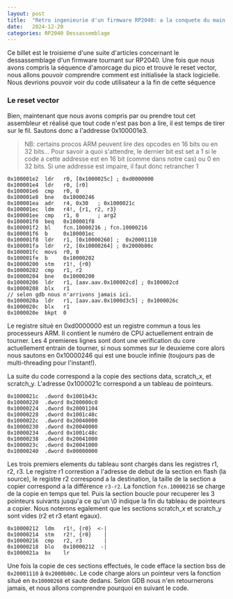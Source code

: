 ```yaml
---
layout: post
title:  "Retro ingenieurie d'un firmware RP2040: a la conquete du main - partie 2"
date:   2024-12-20
categories: RP2040 Dessassemblage
---
```



Ce billet est le troisieme d'une suite d'articles concernant le dessassemblage d'un firmware tournant sur RP2040. Une fois que nous avons compris la séquence d'amorcage du pico et trouvé le reset vector, nous allons pouvoir comprendre comment est initialisée la stack logicielle. Nous devrions pouvoir voir du code utilisateur a la fin de cette séquence 

### Le reset vector

Bien, maintenant que nous avons compris par ou prendre tout cet assembleur et réalisé que tout code n'est pas bon a lire, il est temps de tirer sur le fil. Sautons donc a l'addresse 0x100001e3. 

> NB: certains procos ARM peuvent lire des opcodes en 16 bits ou en 32 bits... Pour savoir a quoi s'attendre, le dernier bit est set a 1 si le code a cette addresse est en 16 bit (comme dans notre cas)  ou 0 en 32 bits. Si une addresse est impaire, il faut donc retrancher 1

```
0x100001e2  ldr   r0, [0x1000025c] ; 0xd0000000
0x100001e4  ldr   r0, [r0]
0x100001e6  cmp   r0, 0
0x100001e8  bne   0x10000246
0x100001ea  adr   r4, 0x30   ; 0x1000021c
0x100001ec  ldm   r4!, {r1, r2, r3}
0x100001ee  cmp   r1, 0      ; arg2
0x100001f0  beq   0x100001f8
0x100001f2  bl    fcn.10000216 ; fcn.10000216
0x100001f6  b     0x100001ec
0x100001f8  ldr   r1, [0x10000260] ;  0x20001110
0x100001fa  ldr   r2, [0x10000264] ; 0x2000b00c
0x100001fc  movs  r0, 0
0x100001fe  b     0x10000202
0x10000200  stm   r1!, {r0}
0x10000202  cmp   r1, r2
0x10000204  bne   0x10000200
0x10000206  ldr   r1, [aav.aav.0x100002cd] ; 0x100002cd
0x10000208  blx   r1
// selon gdb nous n'arrivons jamais ici. 
0x1000020a  ldr   r1, [aav.aav.0x1000d3c5] ; 0x1000026c 
0x1000020c  blx   r1
0x1000020e  bkpt  0
``` 

Le registre situé en 0xd0000000 est un registre commun a tous les processeurs ARM. Il contient le numéro de CPU actuellement entrain de tourner. Les 4 premieres lignes sont dont une verification du core actuellement entrain de tourner, si nous sommes sur le deuxieme core alors nous sautons en 0x10000246 qui est une boucle infinie (toujours pas de multi-threading pour l'instant!). 

La suite du code correspond a la copie des sections data, scratch_x, et scratch_y. L'adresse 0x1000021c correspond a un tableau de pointeurs. 

```
0x1000021c  .dword 0x1001b43c
0x10000220  .dword 0x200000c0
0x10000224  .dword 0x20001104
0x10000228  .dword 0x1001c48c 
0x1000022c  .dword 0x20040000
0x10000230  .dword 0x20040000
0x10000234  .dword 0x1001c48c 
0x10000238  .dword 0x20041000
0x1000023c  .dword 0x20041000
0x10000240  .dword 0x00000000
```

Les trois premiers elements du tableau sont chargés dans les registres r1, r2, r3. Le registre r1 correstion a l'adresse de debut de la section en flash (la source), le registre r2 correspond a la destination, la taille de la section a copier correspond a la différence `r3-r2`. La fonction `fcn.10000216` se charge de la copie en temps que tel. Puis la section boucle pour recuperer les 3 pointeurs suivants jusqu'a ce qu'un \0 indique la fin du tableau de pointeurs a copier. Nous noterons egalement que les sections scratch_x et scratch_y sont vides (r2 et r3 etant egaux).  

```
0x10000212  ldm   r1!, {r0}  <-|
0x10000214  stm   r2!, {r0}    |
0x10000216  cmp   r2, r3       |
0x10000218  blo   0x10000212  -|
0x1000021a  bx    lr
```

Une fois la copie de ces sections effectués, le code efface la section bss de `0x20001110` à `0x2000b00c`. Le code charge alors un pointeur vers la fonction situé en `0x10000268` et saute dedans. Selon GDB nous n'en retournerons jamais, et nous allons comprendre pourquoi en suivant le code. 
